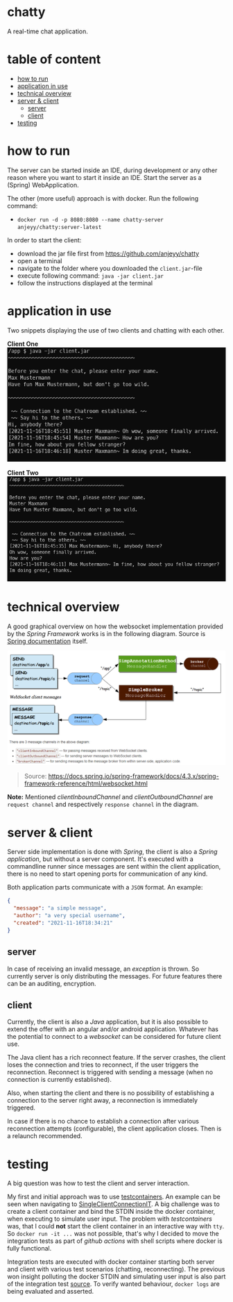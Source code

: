 # chatty

A real-time chat application.

# table of content

- [how to run](#how-to-run)
- [application in use](#application-in-use)
- [technical overview](#technical-overview)
- [server & client](#server--client)
    - [server](#server)
    - [client](#client)
- [testing](#testing)

# how to run

The server can be started inside an IDE, during development or any other reason where you want to start it inside an
IDE. Start the server as a (Spring) WebApplication.

The other (more useful) approach is with docker. Run the following command:

- `docker run -d -p 8080:8080 --name chatty-server anjeyy/chatty:server-latest`

In order to start the client:

- download the jar file first from https://github.com/anjeyy/chatty
- open a terminal
- navigate to the folder where you downloaded the `client.jar`-file
- execute following command: `java -jar client.jar`
- follow the instructions displayed at the terminal

# application in use

Two snippets displaying the use of two clients and chatting with each other.

**Client One**
![img.png](docs/client-one.png)

**Client Two**
![img.png](docs/client-two.png)

# technical overview

A good graphical overview on how the websocket implementation provided by the _Spring Framework_ works is in the
following diagram. Source
is [Spring documentation](https://docs.spring.io/spring-framework/docs/4.3.x/spring-framework-reference/html/websocket.html)
itself.

![img.png](docs/spring-websocket-diagram.png)
> Source: https://docs.spring.io/spring-framework/docs/4.3.x/spring-framework-reference/html/websocket.html

**Note:** Mentioned _clientInboundChannel_ and _clientOutboundChannel_ are `request channel` and
respectively `response channel` in the diagram.

# server & client

Server side implementation is done with _Spring_, the client is also a _Spring application_, but without a server
component. It's executed with a commandline runner since messages are sent within the client application, there is no
need to start opening ports for communication of any kind.

Both application parts communicate with a `JSON` format. An example:

```json
{
  "message": "a simple message",
  "author": "a very special username",
  "created": "2021-11-16T18:34:21"
}
```

## server

In case of receiving an invalid message, an _exception_ is thrown. So currently server is only distributing the
messages. For future features there can be an auditing, encryption.

## client

Currently, the client is also a _Java_ application, but it is also possible to extend the offer with an angular and/or
android application. Whatever has the potential to connect to a _websocket_ can be considered for future client use.

The Java client has a rich reconnect feature. If the server crashes, the client loses the connection and tries to
reconnect, if the user triggers the reconnection. Reconnect is triggered with sending a message (when no connection is
currently established).

Also, when starting the client and there is no possibility of establishing a connection to the server right away, a
reconnection is immediately triggered.

In case if there is no chance to establish a connection after various reconnection attempts (configurable), the client
application closes. Then is a relaunch recommended.

# testing

A big question was how to test the client and server interaction.

My first and initial approach was to use [testcontainers](https://www.testcontainers.org/). An example can be seen when
navigating to [SingleClientConnectionIT](
client/src/test/java/com/github/anjeyy/client/integration/SingleClientConnectionIT.java). A big challenge was to create
a client container and bind the STDIN inside the docker container, when executing to simulate user input. The problem
with _testcontainers_ was, that I could **not** start the client container in an interactive way with `tty`.
So `docker run -it ...` was not possible, that's why I decided to move the integration tests as part of _github actions_
with shell scripts where docker is fully functional.

Integration tests are executed with docker container starting both server and client with various test scenarios
(chatting, reconnecting). The previous won insight polluting the docker STDIN and simulating user input is also part of
the integration test [source](https://stackoverflow.com/a/62142025/11770752). To verify wanted behaviour, `docker logs`
are being evaluated and asserted.

